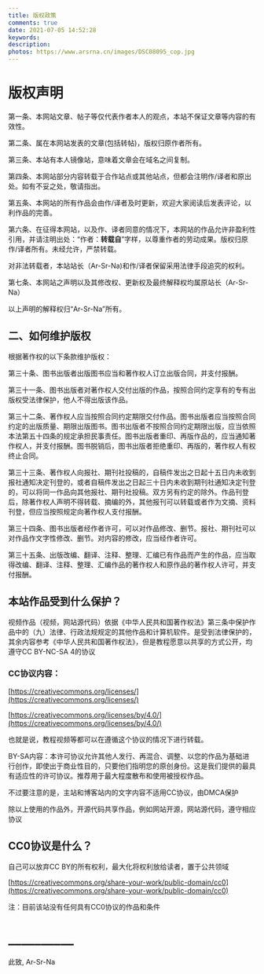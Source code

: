 ```yaml
---
title: 版权政策
comments: true
date: 2021-07-05 14:52:28
keywords:
description:
photos: https://www.arsrna.cn/images/DSC08095_cop.jpg
---
```

# 版权声明

第一条、本网站文章、帖子等仅代表作者本人的观点，本站不保证文章等内容的有效性。

第二条、属在本网站发表的文章(包括转帖)，版权归原作者所有。

第三条、本站有本人镜像站，意味着文章会在域名之间复制。

第四条、本网站部分内容转载于合作站点或其他站点，但都会注明作/译者和原出处。如有不妥之处，敬请指出。

第五条、本网站的所有作品会由作/译者及时更新，欢迎大家阅读后发表评论，以利作品的完善。

第六条、在征得本网站，以及作、译者同意的情况下，本网站的作品允许非盈利性引用，并请注明出处：“作者：____转载自____”字样，以尊重作者的劳动成果。版权归原作/译者所有。未经允许，严禁转载。

对非法转载者，本站站长（Ar-Sr-Na)和作/译者保留采用法律手段追究的权利。

第七条、本网站之声明以及其修改权、更新权及最终解释权均属原站长（Ar-Sr-Na）

以上声明的解释权归“Ar-Sr-Na”所有。

## 二、如何维护版权

根据著作权的以下条款维护版权：

第三十条、图书出版者出版图书应当和著作权人订立出版合同，并支付报酬。

第三十一条、图书出版者对著作权人交付出版的作品，按照合同约定享有的专有出版权受法律保护，他人不得出版该作品。

第三十二条、著作权人应当按照合同约定期限交付作品。图书出版者应当按照合同约定的出版质量、期限出版图书。图书出版者不按照合同约定期限出版，应当依照本法第五十四条的规定承担民事责任。图书出版者重印、再版作品的，应当通知著作权人，并支付报酬。图书脱销后，图书出版者拒绝重印、再版的，著作权人有权终止合同。

第三十三条、著作权人向报社、期刊社投稿的，自稿件发出之日起十五日内未收到报社通知决定刊登的，或者自稿件发出之日起三十日内未收到期刊社通知决定刊登的，可以将同一作品向其他报社、期刊社投稿。双方另有约定的除外。作品刊登后，除著作权人声明不得转载、摘编的外，其他报刊可以转载或者作为文摘、资料刊登，但应当按照规定向著作权人支付报酬。

第三十四条、图书出版者经作者许可，可以对作品修改、删节。报社、期刊社可以对作品作文字性修改、删节。对内容的修改，应当经作者许可。

第三十五条、出版改编、翻译、注释、整理、汇编已有作品而产生的作品，应当取得改编、翻译、注释、整理、汇编作品的著作权人和原作品的著作权人许可，并支付报酬。

## 本站作品受到什么保护？

视频作品（视频，网站源代码）依据《中华人民共和国著作权法》第三条中保护作品中的（九）法律、行政法规规定的其他作品和计算机软件。是受到法律保护的，其余内容参考《中华人民共和国著作权法》，但是教程愿意以共享的方式公开，均遵守CC BY-NC-SA 4的协议

### CC协议内容：

[https://creativecommons.org/licenses/](https://creativecommons.org/licenses/)

[https://creativecommons.org/licenses/by/4.0/](https://creativecommons.org/licenses/by/4.0/)

也就是说，教程视频等都可以在遵循这个协议的情况下进行转载。

BY-SA内容：本许可协议允许其他人发行、再混合、调整、以您的作品为基础进行创作，即使出于商业性目的，只要他们指明您的原创身份。这是我们提供的最具有适应性的许可协议。推荐用于最大程度散布和使用被授权作品。

不过要注意的是，主站和博客站内的文字内容不适用CC协议，由DMCA保护

除以上使用的作品外，开源代码共享作品，例如网站开源，网站源代码，遵守相应协议

## CC0协议是什么？

自己可以放弃CC BY的所有权利，最大化将权利放给读者，置于公共领域

[https://creativecommons.org/share-your-work/public-domain/cc0](https://creativecommons.org/share-your-work/public-domain/cc0)

注：目前该站没有任何具有CC0协议的作品和条件

# __________

此致,
Ar-Sr-Na
